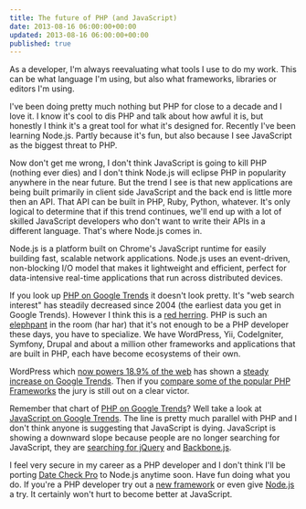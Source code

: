 ```yaml
---
title: The future of PHP (and JavaScript)
date: 2013-08-16 06:00:00+00:00
updated: 2013-08-16 06:00:00+00:00
published: true
---
```


As a developer, I'm always reevaluating what tools I use to do my work. This can be what language I'm using, but also what frameworks, libraries or editors I'm using.

I've been doing pretty much nothing but PHP for close to a decade and I love it. I know it's cool to dis PHP and talk about how awful it is, but honestly I think it's a great tool for what it's designed for. Recently I've been learning Node.js. Partly because it's fun, but also because I see JavaScript as the biggest threat to PHP.

Now don't get me wrong, I don't think JavaScript is going to kill PHP (nothing ever dies) and I don't think Node.js will eclipse PHP in popularity anywhere in the near future. But the trend I see is that new applications are being built primarily in client side JavaScript and the back end is little more then an API. That API can be built in PHP, Ruby, Python, whatever. It's only logical to determine that if this trend continues, we'll end up with a lot of skilled JavaScript developers who don't want to write their APIs in a different language. That's where Node.js comes in.

Node.js is a platform built on Chrome's JavaScript runtime for easily building fast, scalable network applications. Node.js uses an event-driven, non-blocking I/O model that makes it lightweight and efficient, perfect for data-intensive real-time applications that run across distributed devices.

If you look up [PHP on Google Trends](http://www.google.com/trends/explore?q=wordpress#q=php&cmpt=q) it doesn't look pretty. It's "web search interest" has steadily decreased since 2004 (the earliest data you get in Google Trends). However I think this is a [red herring](http://en.wikipedia.org/wiki/Red_herring). PHP is such an [elephpant](http://www.elephpant.com/) in the room (har har) that it's not enough to be a PHP developer these days, you have to specialize. We have WordPress, Yii, CodeIgniter, Symfony, Drupal and about a million other frameworks and applications that are built in PHP, each have become ecosystems of their own.

WordPress which [now powers 18.9% of the web](http://thenextweb.com/insider/2013/07/27/wordpress-now-powers-18-9-of-the-web-has-over-46m-downloads-according-to-founder-matt-mullenweg/) has shown a [steady increase on Google Trends](http://www.google.com/trends/explore?q=wordpress#q=WordPress&cmpt=q). Then if you [compare some of the popular PHP Frameworks](http://www.google.com/trends/explore?q=wordpress#q=%22Zend%20Framework%22%2C%20%20CodeIgniter%2C%20%20Yii%2C%20%20Symfony%2C%20%20laravel&cmpt=q) the jury is still out on a clear victor.

Remember that chart of [PHP on Google Trends](http://www.google.com/trends/explore?q=wordpress#q=php&cmpt=q)? Well take a look at [JavaScript on Google Trends](http://www.google.com/trends/explore?q=wordpress#q=javascript&cmpt=q). The line is pretty much parallel with PHP and I don't think anyone is suggesting that JavaScript is dying. JavaScript is showing a downward slope because people are no longer searching for JavaScript, they are [searching for jQuery](http://www.google.com/trends/explore?q=wordpress#q=jquery&cmpt=q) and [Backbone.js](http://www.google.com/trends/explore?q=wordpress#q=backbone.js&cmpt=q).

I feel very secure in my career as a PHP developer and I don't think I'll be porting [Date Check Pro](http://www.datecheckpro.com/) to Node.js anytime soon. Have fun doing what you do. If you're a PHP developer try out a [new framework](http://laravel.com/) or even give [Node.js](http://nodejs.org/) a try. It certainly won't hurt to become better at JavaScript.

